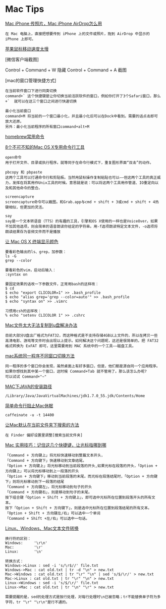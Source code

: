 # Mac Tips

[Mac iPhone 传照片，Mac iPhone AirDrop怎么用](http://jingyan.baidu.com/article/4e5b3e1950579091901e24b1.html)
	
	在 Mac 电脑上，直接把想要传到 iPhone 上的文件或照片，拖到 AirDrop 中显示的 iPhone 上即可。

[苹果鼠标移动速度太慢](http://bbs.feng.com/read-htm-tid-6658230.html)




[微信客户端截图]

Control + Command + W 隐藏
Control + Command + A 截图



[mac的窗口管理快捷方式]
	
	在当前软件窗口下进行同类切换
	command+` 这个快捷键是让你切换当前活跃软件的窗口，例如你打开了3个Safari窗口，那么+`  就可以在这三个窗口之间进行快速切换
	
	最小化当前窗口
	command+M 将当前的一个窗口最小化，并且最小化后可以在Dock中看到。需要的话点击即可放大还原。
	另外：最小化当前程序的所有窗口command+alt+M



[homebrew常用命令](http://my.oschina.net/gujianhan/blog/203704)



[8个不可不知的Mac OS X专用命令行工具](https://segmentfault.com/a/1190000000509514)

	open命令
	用于打开文件、目录或执行程序。就等同于在命令行模式下，重复图形界面“双击”的动作。
	
	pbcopy 和 pbpaste 
	这两个工具可以打通命令行和剪贴板。当然用鼠标操作复制粘贴也可以——但这两个工具的真正威力，发挥在将其用作Unix工具的时候。意思就是说：可以将这两个工具用作管道、IO重定向以及和其他命令的整合。
	
	screencapture
	screencapture命令可以截图。和Grab.app与cmd + shift + 3或cmd + shift + 4热键相似，但更加的灵活。
	
	say
	say是一个文本转语音（TTS）的有趣的工具，引擎和OS X使用的一样也是VoiceOver。如果不加其他选项，则会简单的语音朗读你给定的字符串。用-f选项朗读特定文本文件，-o选项将朗读结果存为音频文件而不是播放
	

[让 Mac OS X 终端显示颜色](http://blog.sina.com.cn/s/blog_6a60817301012p3e.html)

	要看彩色输出的ls、grep，加参数：
	ls -G
	grep --color

	要看彩色的vim，启动后输入：
	:syntax on

	要固定效果的话改一下参数文件，正常用bash的这样改：
	$ cd
	$ echo "export CLICOLOR=1" >> .bash_profile
	$ echo "alias grep='grep --color=auto'" >> .bash_profile
	$ echo "syntax on" >> .vimrc

	习惯用csh的这样改：
	% echo "setenv CLICOLOR 1" >> .cshrc

[Mac文件太大无法复制到u盘解决办法](http://www.pc6.com/edu/88142.html)

	目前大部分U盘出厂格式为FAT32，而这种格式是不支持存储4GB以上文件的，所以在拷贝一些高清电影、游戏等文件时会出现以上提示。如何解决这个问题呢，这还是很简单的，把 FAT32 格式转换为 ExFAT 即可，这里需要用到 MAC 系统中的一个工具——磁盘工具。

[mac系统同一程序不同窗口切换方法](http://www.win8xitong.cn/winodws10/46353.html)

	同一程序的多个窗口你会发现，虽然桌面上有好多窗口，但是，他们都是源自同一个应用程序。
	如果你想找到其中某一个窗口，这时候 Command+Tab 就不管用了。那么该怎么办呢?
	可以试试 Command+"~"

[MAC下JAVA的安装路径](http://www.blogjava.net/paulwong/archive/2014/07/12/415725.html)

	/Library/Java/JavaVirtualMachines/jdk1.7.0_55.jdk/Contents/Home


[简单命令行阻止Mac休眠](http://digi.it.sohu.com/20121218/n360779320.shtml)

	caffeinate -u -t 14400

[让Mac默认在当前文件夹下搜索的方法](http://www.2cto.com/os/201301/183562.html)

	在 Finder 偏好设置里调整[搜索当前文件夹]
	
	
	
[Mac 实用技巧：记住这几个快捷键，让光标指哪到哪](http://sspai.com/32769)

	「Command + 方向键上」将光标快速移动到整篇文本开头，
	「Command + 方向键下」快速移动到文章结尾。	
	「Option + 方向键上」将光标移动到当前段落的开头,如果光标在段落的开头，「Option + 方向键上」可以将光标移动到上一段落的开头
	「Option + 方向键下」移动到当前段落的末尾。而光标在段落结尾时，「Option + 方向键下」则将光标移动到下一段落的结尾
	「Command + 方向键左」，将光标移动到句子的开头
	「Command + 方向键右」，则是移动到句子的末尾。
	按下组合键「Option + Shift + 方向键上」，即可选中光标所在位置到段落开头的所有文本。
	按下「Option + Shift + 方向键下」，则是选中光标所在位置到段落结尾的所有文本。
	「Option + Shift + 方向键左/右」可以选中一个单词
	「Command + Shift +左/右」可以选中一句话。
	

[Linux、Windows、Mac文本文件转换](http://blog.csdn.net/yxc135/article/details/18909173)

	换行符的区别：
	Windows:     '\r\n'
	Mac:         '\r'
	Linux:       '\n'

	转换方式：
	Windows->Linux : sed -i 's/\r$//' file.txt
	Windows->Mac : cat old.txt | tr -d "\n" > new.txt
	Mac->Windows : cat old.txt | tr "\r" "\n" | sed 's/$/\r/' > new.txt
	Mac->Linux : cat old.txt | tr "\r" "\n" > new.txt
	Linux->Windows : sed -i 's/$/\r/' file.txt
	Linux->Mac : cat old.txt | tr "\n" "\r" > new.txt

	需要提醒的是，sed的处理方式是按行处理，对每行处理时\n已被忽略；tr不能替换单子符为多字符，tr "\r" "\r\n"是行不通的。